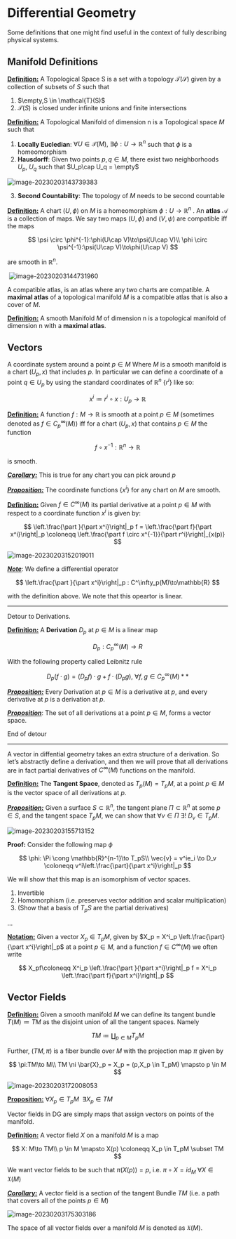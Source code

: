 # Differential Geometry

Some definitions that one might find useful in the context of fully describing physical systems.

## Manifold Definitions

**<u>Definition:</u>** A Topological Space S is a set with a topology $\mathcal{T(S)}$ given by a collection of subsets of $S$ such that

1. $\empty,S \in \mathcal{T}(S)$
2. $\mathcal{T}(S)$ is closed under infinite unions and finite intersections

**<u>Definition:</u>** A Topological Manifold of dimension n is a Topological space $M$ such that

1. **Locally Eucledian**: $\forall U \in \mathcal{T}(M),\ \exists \phi:U\to\mathbb{R}^n$  such that $\phi$ is a homeomorphism
2. **Hausdorff**: Given two points $p,q \in M$, there exist two neighborhoods $U_p,\ U_q$ such that $U_p\cap U_q = \empty$

![image-20230203143739383](_Geometry.assets/image-20230203143739383.png)

3. **Second Countability**: The topology of $M$ needs to be second countable

**<u>Definition:</u>** A chart $(U,\phi)$ on $M$ is a homeomorphism $\phi:U\to \mathbb{R}^n$ . An **atlas** $\mathcal{A}$ is a collection of maps. We say two maps $(U,\phi)$ and $(V,\psi)$ are compatible iff the maps 

$$
\psi \circ \phi^{-1}:\phi(U\cap V)\to\psi(U\cap V)\\
\phi \circ \psi^{-1}:\psi(U\cap V)\to\phi(U\cap V)
$$

are smooth in $\mathbb{R}^n$.

​                              ![image-20230203144731960](_Geometry.assets/image-20230203144731960.png) 

A compatible atlas, is an atlas where any two charts are compatible. A **maximal atlas** of a topological manifold $M$ is a compatible atlas that is also a cover of $M$.

**<u>Definition:</u>** A smooth Manifold $M$ of dimension n is a topological manifold of dimension n with a **maximal atlas**.

## Vectors

A coordinate system around a point $p \in M$ Where $M$ is a smooth manifold is a chart $(U_p,x)$ that includes $p$. In particular we can define a coordinate of a point $q \in U_p$ by using the standard coordinates of $\mathbb{R}^n$ $\{r^{i}\}$ like so:

$$
x^i \coloneqq r^i \circ x : U_p \to \mathbb{R}
$$

**<u>Definition:</u>** A function $f:M\to \mathbb{R}$  is smooth at a point $p \in M$ (sometimes denoted as $f\in C^\infty_p(M)$) iff for a chart $(U_p,x)$ that contains $p\in M$ the function

$$
f\circ x^{-1}:\mathbb{R}^n \to \mathbb{R}
$$

is smooth.

***<u>Corollary:</u>*** This is true for any chart you can pick around $p$

**<u>*Proposition:*</u>** The coordinate functions $\{x^i\}$ for any chart on $M$ are smooth.

**<u>Definition:</u>** Given $f\in C^\infty(M)$ its partial derivative at a point $p \in M$ with respect to a coordinate function $x^i$ is given by:

$$
\left.\frac{\part }{\part x^i}\right|_p f = \left.\frac{\part f}{\part x^i}\right|_p \coloneqq \left.\frac{\part f \circ x^{-1}}{\part r^i}\right|_{x(p)}
$$

![image-20230203152019011](_Geometry.assets/image-20230203152019011.png)

**<u>*Note*</u>**: We define a differential operator

$$
\left.\frac{\part }{\part x^i}\right|_p : C^\infty_p(M)\to\mathbb{R}
$$

with the definition above. We note that this opeartor is linear. 

---

Detour to Derivations.

**<u>Definition:</u>** A **Derivation** $D_p$ at $p \in M$ is a linear map

$$
D_p:C^\infty_p(M)\to R
$$

With the following property called Leibnitz rule

$$
D_p(f\cdot g) = (D_pf)\cdot g + f\cdot (D_p g),\ \forall f,g \in C^{\infty}_p(M)**
$$

**<u>*Proposition:*</u>** Every Derivation at $p\in M$ is a derivative at $p$, and every derivative at $p$ is a derivation at $p$.

**<u>*Proposition*</u>**: The set of all derivations at a point $p\in M$, forms a vector space.

End of detour

---

A vector in diffential geometry takes an extra structure of a derivation. So let’s abstractly define a derivation, and then we will prove that all derivations are in fact partial derivatives of $C^\infty(M)$ functions on the manifold. 

**<u>Definition:</u>** The **Tangent Space**, denoted as $T_p (M) = T_pM$, at a point $p \in M$ is the vector space of all derivations at $p$.

***<u>Proposition:</u>*** Given a surface $S \subset \mathbb{R}^n$, the tangent plane $\Pi \subset \mathbb{R}^n$ at some $p \in S$, and the tangent space $T_pM$, we can show that $\forall v \in \Pi\ \exists!\ D_v \in T_pM$.

![image-20230203155713152](_Geometry.assets/image-20230203155713152.png) 

**Proof:** Consider the following map $\phi$

$$
\phi: \Pi \cong \mathbb{R}^{n-1}\to T_pS\\
\vec{v} = v^ie_i \to D_v \coloneqq v^i\left.\frac{\part}{\part x^i}\right|_p
$$

We will show that this map is an isomorphism of vector spaces. 

1. Invertible
2. Homomorphism (i.e. preserves vector addition and scalar multiplication)
3. (Show that a basis of $T_pS$ are the partial derivatives)

…

**<u>Notation:</u>** Given a vector $X_p \in T_pM$, given by $X_p = X^i_p \left.\frac{\part}{\part x^i}\right|_p$ at a point $p\in M$, and a function $f \in C^\infty(M)$ we often write

$$
X_pf\coloneqq X^i_p \left.\frac{\part }{\part x^i}\right|_p f = X^i_p \left.\frac{\part f}{\part x^i}\right|_p
$$

## Vector Fields

**<u>Definition:</u>** Given a smooth manifold $M$ we can define its tangent bundle $T(M) \coloneqq TM$ as the disjoint union of all the tangent spaces. Namely

$$
TM \coloneqq \coprod_{p\in M}T_pM
$$

Further, $(TM,\pi)$ is a fiber bundle over $M$ with the projection map $\pi$ given by

$$
\pi:TM\to M\\
TM \ni \bar{X}_p = X_p = (p,X_p \in T_pM) \mapsto p \in M
$$

![image-20230203172008053](_Geometry.assets/image-20230203172008053.png)

**<u>Proposition:</u>** $\forall X_p \in T_pM\ \ \exists X_p \in TM$

Vector fields in DG are simply maps that assign vectors on points of the manifold.

**<u>Definition:</u>** A vector field $X$ on a manifold $M$ is a map

$$
X: M\to TM\\
p \in M \mapsto X(p) \coloneqq X_p \in T_pM \subset TM
$$

We want vector fields to be such that $\pi(X(p)) = p$, i.e. $\pi \circ X = id_M\ \forall X \in \mathfrak{X}(M)$

**<u>*Corollary:*</u>** A vector field is a section of the tangent Bundle $TM$ (i.e. a path that covers all of the points $p \in M$)

![image-20230203175303186](_Geometry.assets/image-20230203175303186.png)

The space of all vector fields over a manifold $M$ is denoted as $\mathfrak{X}(M)$.



